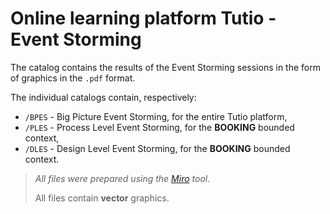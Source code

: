 # Online learning platform Tutio - Event Storming

The catalog contains the results of the Event Storming sessions in the form of graphics in the `.pdf` format.

The individual catalogs contain, respectively:

- `/BPES` - Big Picture Event Storming, for the entire Tutio platform,
- `/PLES` - Process Level Event Storming, for the **BOOKING** bounded context,
- `/DLES` - Design Level Event Storming, for the **BOOKING** bounded context.

> *All files were prepared using the [Miro](https://miro.com/index/) tool.*
>
> All files contain **vector** graphics.
